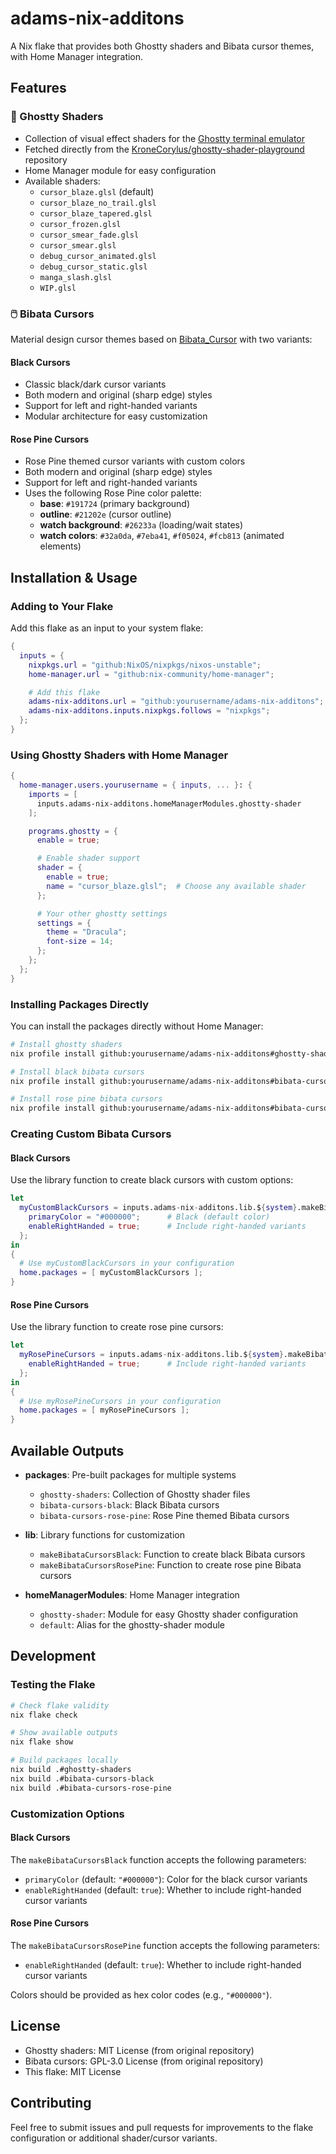 # adams-nix-additons

A Nix flake that provides both Ghostty shaders and Bibata cursor themes, with Home Manager integration.

## Features

### 🎨 Ghostty Shaders

- Collection of visual effect shaders for the [Ghostty terminal emulator](https://github.com/ghostty-org/ghostty)
- Fetched directly from the [KroneCorylus/ghostty-shader-playground](https://github.com/KroneCorylus/ghostty-shader-playground) repository
- Home Manager module for easy configuration
- Available shaders:
  - `cursor_blaze.glsl` (default)
  - `cursor_blaze_no_trail.glsl`
  - `cursor_blaze_tapered.glsl`
  - `cursor_frozen.glsl`
  - `cursor_smear_fade.glsl`
  - `cursor_smear.glsl`
  - `debug_cursor_animated.glsl`
  - `debug_cursor_static.glsl`
  - `manga_slash.glsl`
  - `WIP.glsl`

### 🖱️ Bibata Cursors

Material design cursor themes based on [Bibata_Cursor](https://github.com/ful1e5/Bibata_Cursor) with two variants:

#### Black Cursors

- Classic black/dark cursor variants
- Both modern and original (sharp edge) styles
- Support for left and right-handed variants
- Modular architecture for easy customization

#### Rose Pine Cursors

- Rose Pine themed cursor variants with custom colors
- Both modern and original (sharp edge) styles
- Support for left and right-handed variants
- Uses the following Rose Pine color palette:
  - **base**: `#191724` (primary background)
  - **outline**: `#21202e` (cursor outline)
  - **watch background**: `#26233a` (loading/wait states)
  - **watch colors**: `#32a0da`, `#7eba41`, `#f05024`, `#fcb813` (animated elements)

## Installation & Usage

### Adding to Your Flake

Add this flake as an input to your system flake:

```nix
{
  inputs = {
    nixpkgs.url = "github:NixOS/nixpkgs/nixos-unstable";
    home-manager.url = "github:nix-community/home-manager";

    # Add this flake
    adams-nix-additons.url = "github:yourusername/adams-nix-additons";
    adams-nix-additons.inputs.nixpkgs.follows = "nixpkgs";
  };
}
```

### Using Ghostty Shaders with Home Manager

```nix
{
  home-manager.users.yourusername = { inputs, ... }: {
    imports = [
      inputs.adams-nix-additons.homeManagerModules.ghostty-shader
    ];

    programs.ghostty = {
      enable = true;

      # Enable shader support
      shader = {
        enable = true;
        name = "cursor_blaze.glsl";  # Choose any available shader
      };

      # Your other ghostty settings
      settings = {
        theme = "Dracula";
        font-size = 14;
      };
    };
  };
}
```

### Installing Packages Directly

You can install the packages directly without Home Manager:

```bash
# Install ghostty shaders
nix profile install github:yourusername/adams-nix-additons#ghostty-shaders

# Install black bibata cursors
nix profile install github:yourusername/adams-nix-additons#bibata-cursors-black

# Install rose pine bibata cursors
nix profile install github:yourusername/adams-nix-additons#bibata-cursors-rose-pine
```

### Creating Custom Bibata Cursors

#### Black Cursors

Use the library function to create black cursors with custom options:

```nix
let
  myCustomBlackCursors = inputs.adams-nix-additons.lib.${system}.makeBibataCursorsBlack {
    primaryColor = "#000000";      # Black (default color)
    enableRightHanded = true;      # Include right-handed variants
  };
in
{
  # Use myCustomBlackCursors in your configuration
  home.packages = [ myCustomBlackCursors ];
}
```

#### Rose Pine Cursors

Use the library function to create rose pine cursors:

```nix
let
  myRosePineCursors = inputs.adams-nix-additons.lib.${system}.makeBibataCursorsRosePine {
    enableRightHanded = true;      # Include right-handed variants
  };
in
{
  # Use myRosePineCursors in your configuration
  home.packages = [ myRosePineCursors ];
}
```

## Available Outputs

- **packages**: Pre-built packages for multiple systems

  - `ghostty-shaders`: Collection of Ghostty shader files
  - `bibata-cursors-black`: Black Bibata cursors
  - `bibata-cursors-rose-pine`: Rose Pine themed Bibata cursors

- **lib**: Library functions for customization

  - `makeBibataCursorsBlack`: Function to create black Bibata cursors
  - `makeBibataCursorsRosePine`: Function to create rose pine Bibata cursors

- **homeManagerModules**: Home Manager integration
  - `ghostty-shader`: Module for easy Ghostty shader configuration
  - `default`: Alias for the ghostty-shader module

## Development

### Testing the Flake

```bash
# Check flake validity
nix flake check

# Show available outputs
nix flake show

# Build packages locally
nix build .#ghostty-shaders
nix build .#bibata-cursors-black
nix build .#bibata-cursors-rose-pine
```

### Customization Options

#### Black Cursors

The `makeBibataCursorsBlack` function accepts the following parameters:

- `primaryColor` (default: `"#000000"`): Color for the black cursor variants
- `enableRightHanded` (default: `true`): Whether to include right-handed cursor variants

#### Rose Pine Cursors

The `makeBibataCursorsRosePine` function accepts the following parameters:

- `enableRightHanded` (default: `true`): Whether to include right-handed cursor variants

Colors should be provided as hex color codes (e.g., `"#000000"`).

## License

- Ghostty shaders: MIT License (from original repository)
- Bibata cursors: GPL-3.0 License (from original repository)
- This flake: MIT License

## Contributing

Feel free to submit issues and pull requests for improvements to the flake configuration or additional shader/cursor variants.
